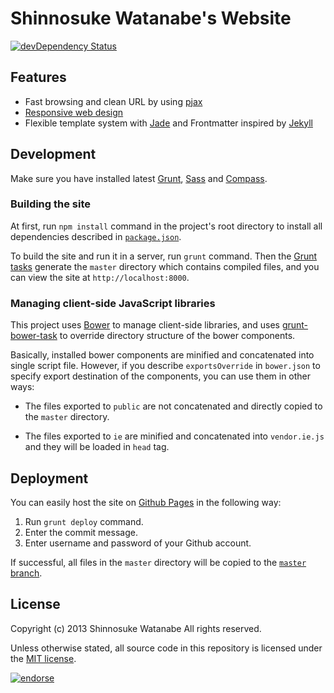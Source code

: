 # Shinnosuke Watanabe's Website

[![devDependency Status](https://david-dm.org/shinnn/shinnn.github.io/dev-status.png)](https://david-dm.org/shinnn/shinnn.github.io#info=devDependencies)

## Features

* Fast browsing and clean URL by using [pjax](https://github.com/defunkt/jquery-pjax/)
* [Responsive web design](http://en.wikipedia.org/wiki/Responsive_web_design)
* Flexible template system with [Jade](http://jade-lang.com/) and Frontmatter inspired by [Jekyll](http://jekyllrb.com/)

## Development

Make sure you have installed latest [Grunt](http://gruntjs.com/), [Sass](http://sass-lang.com/) and [Compass](http://compass-style.org/).

### Building the site

At first, run `npm install` command in the project's root directory to install all dependencies described in [`package.json`](./package.json).

To build the site and run it in a server, run `grunt` command. Then the [Grunt tasks](./Gruntfile.coffee) generate the `master` directory which contains compiled files, and you can view the site at `http://localhost:8000`.

### Managing client-side JavaScript libraries

This project uses [Bower](http://bower.io/) to manage client-side libraries, and uses [grunt-bower-task](https://github.com/yatskevich/grunt-bower-task) to override directory structure of the bower components.

Basically, installed bower components are minified and concatenated into single script file. However, if you describe `exportsOverride` in `bower.json` to specify export destination of the components, you can use them in other ways:

* The files exported to `public` are not concatenated and directly copied to the `master` directory.

* The files exported to `ie` are minified and concatenated into `vendor.ie.js` and they will be loaded in `head` tag.

## Deployment

You can easily host the site on [Github Pages](http://pages.github.com/) in the following way:

1. Run `grunt deploy` command.
2. Enter the commit message.
3. Enter username and password of your Github account.

If successful, all files in the `master` directory will be copied to the [`master` branch](https://github.com/shinnn/shinnn.github.io/tree/master).

## License

Copyright (c) 2013 Shinnosuke Watanabe All rights reserved.

Unless otherwise stated, all source code in this repository is licensed under the [MIT license](http://opensource.org/licenses/mit-license.php).

[![endorse](https://api.coderwall.com/shinnn/endorsecount.png)](https://coderwall.com/shinnn)
